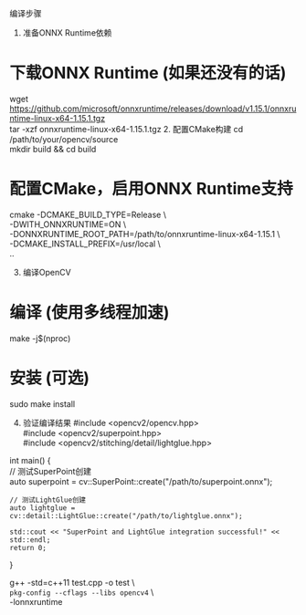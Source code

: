 编译步骤
1. 准备ONNX Runtime依赖
# 下载ONNX Runtime (如果还没有的话)  
wget https://github.com/microsoft/onnxruntime/releases/download/v1.15.1/onnxruntime-linux-x64-1.15.1.tgz  
tar -xzf onnxruntime-linux-x64-1.15.1.tgz
2. 配置CMake构建
cd /path/to/your/opencv/source  
mkdir build && cd build  
  
# 配置CMake，启用ONNX Runtime支持  
cmake -DCMAKE_BUILD_TYPE=Release \  
      -DWITH_ONNXRUNTIME=ON \  
      -DONNXRUNTIME_ROOT_PATH=/path/to/onnxruntime-linux-x64-1.15.1 \  
      -DCMAKE_INSTALL_PREFIX=/usr/local \  
      ..

3. 编译OpenCV
# 编译 (使用多线程加速)  
make -j$(nproc)  
  
# 安装 (可选)  
sudo make install

4. 验证编译结果
#include <opencv2/opencv.hpp>  
#include <opencv2/superpoint.hpp>  
#include <opencv2/stitching/detail/lightglue.hpp>  
  
int main() {  
    // 测试SuperPoint创建  
    auto superpoint = cv::SuperPoint::create("/path/to/superpoint.onnx");  
      
    // 测试LightGlue创建    
    auto lightglue = cv::detail::LightGlue::create("/path/to/lightglue.onnx");  
      
    std::cout << "SuperPoint and LightGlue integration successful!" << std::endl;  
    return 0;  
}

g++ -std=c++11 test.cpp -o test \  
    `pkg-config --cflags --libs opencv4` \  
    -lonnxruntime

    